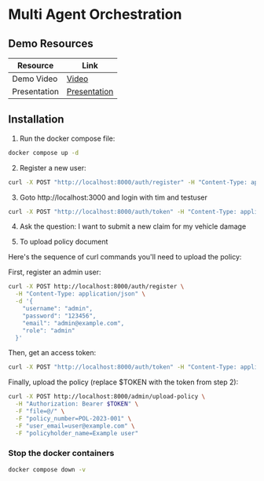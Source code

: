 # Multi Agent Orchestration

## Demo Resources

| Resource                 | Link                                                                                        |
|--------------------------|---------------------------------------------------------------------------------------------|
| Demo Video               | [Video](https://drive.google.com/file/d/1Z2OoHb1Icddng1IHR5FZapMSYPWTfi8g/view?usp=sharing) |
| Presentation             | [Presentation](https://docs.google.com/presentation/d/1E4ejXR8WAoW0TRAw0n8Y87TGORiyKE7i/edit?usp=sharing&ouid=104273624844049636845&rtpof=true&sd=true) |

## Installation

1. Run the docker compose file:
```bash
docker compose up -d
```

2. Register a new user:
```bash
curl -X POST "http://localhost:8000/auth/register" -H "Content-Type: application/json" -d '{"username":"tim","password":"123456","email":"tim@example.com","role":"user"}'
```

3. Goto http://localhost:3000 and login with tim and testuser
```bash
curl -X POST "http://localhost:8000/auth/token" -H "Content-Type: application/x-www-form-urlencoded" --data-raw 'username=tim&password=123456'
```

4. Ask the question: I want to submit a new claim for my vehicle damage

5. To upload policy document

Here's the sequence of curl commands you'll need to upload the policy:

First, register an admin user:
```bash
curl -X POST http://localhost:8000/auth/register \
  -H "Content-Type: application/json" \
  -d '{
    "username": "admin",
    "password": "123456",
    "email": "admin@example.com",
    "role": "admin"
  }'
```

Then, get an access token:
```bash
curl -X POST "http://localhost:8000/auth/token" -H "Content-Type: application/x-www-form-urlencoded" --data-raw 'username=admin&password=123456'
```

Finally, upload the policy (replace $TOKEN with the token from step 2):
```bash
curl -X POST http://localhost:8000/admin/upload-policy \
  -H "Authorization: Bearer $TOKEN" \
  -F "file=@/" \
  -F "policy_number=POL-2023-001" \
  -F "user_email=user@example.com" \
  -F "policyholder_name=Example user"
```

  ### Stop the docker containers
  ```bash
  docker compose down -v
  ```